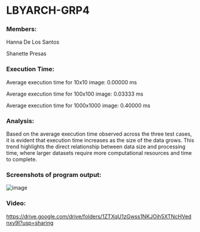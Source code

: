 # LBYARCH-GRP4

### Members:

Hanna De Los Santos

Shanette Presas


### Execution Time:

Average execution time for 10x10 image: 0.00000 ms

Average execution time for 100x100 image: 0.03333 ms

Average execution time for 1000x1000 image: 0.40000 ms


### Analysis:

Based on the average execution time observed across the three test cases, it is evident that execution time increases as the size of the data grows. This trend highlights the direct relationship between data size and processing time, where larger datasets require more computational resources and time to complete.


### Screenshots of program output:

![image](https://github.com/user-attachments/assets/0a96be47-0dc0-4936-99d8-d989bdc5133a)



### Video:

https://drive.google.com/drive/folders/1ZTXqU1zGwss1NKJOih5XTNcHVednxy9I?usp=sharing
